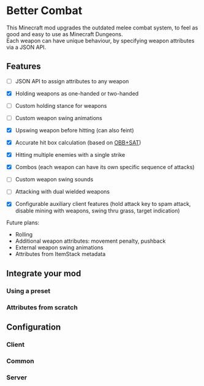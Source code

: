 # Better Combat

This Minecraft mod upgrades the outdated melee combat system, to feel as good and easy to use as Minecraft Dungeons.   
Each weapon can have unique behaviour, by specifying weapon attributes via a JSON API.

## Features

- [ ] JSON API to assign attributes to any weapon
- [X] Holding weapons as one-handed or two-handed
- [ ] Custom holding stance for weapons
- [ ] Custom weapon swing animations
- [X] Upswing weapon before hitting (can also feint)
- [X] Accurate hit box calculation (based on [OBB+SAT](https://en.wikipedia.org/wiki/Hyperplane_separation_theorem))
- [X] Hitting multiple enemies with a single strike
- [X] Combos (each weapon can have its own specific sequence of attacks)
- [ ] Custom weapon swing sounds
- [ ] Attacking with dual wielded weapons
- [X] Configurable auxiliary client features (hold attack key to spam attack, disable mining with weapons, swing thru grass, target indication)


Future plans:
- Rolling
- Additional weapon attributes: movement penalty, pushback
- External weapon swing animations
- Attributes from ItemStack metadata

## Integrate your mod

### Using a preset

### Attributes from scratch

## Configuration

### Client

### Common

### Server